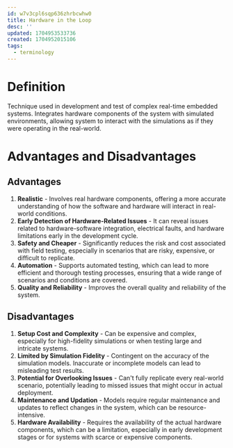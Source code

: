 ```yaml
---
id: w7v3cpl6sqp636zhrbcwhw0
title: Hardware in the Loop
desc: ''
updated: 1704953533736
created: 1704952015106
tags:
  - terminology
---
```


# Definition

Technique used in development and test of complex real-time embedded systems. Integrates hardware components of the system with simulated environments, allowing system to interact with the simulations as if they were operating in the real-world.

# Advantages and Disadvantages

## Advantages

1. **Realistic** - Involves real hardware components, offering a more accurate understanding of how the software and hardware will interact in real-world conditions.
2. **Early Detection of Hardware-Related Issues** - It can reveal issues related to hardware-software integration, electrical faults, and hardware limitations early in the development cycle.
3. **Safety and Cheaper** - Significantly reduces the risk and cost associated with field testing, especially in scenarios that are risky, expensive, or difficult to replicate.
4. **Automation** - Supports automated testing, which can lead to more efficient and thorough testing processes, ensuring that a wide range of scenarios and conditions are covered.
5. **Quality and Reliability** - Improves the overall quality and reliability of the system.

## Disadvantages

1. **Setup Cost and Complexity** - Can be expensive and complex, especially for high-fidelity simulations or when testing large and intricate systems.
2. **Limited by Simulation Fidelity** - Contingent on the accuracy of the simulation models. Inaccurate or incomplete models can lead to misleading test results.
3. **Potential for Overlooking Issues** - Can't fully replicate every real-world scenario, potentially leading to missed issues that might occur in actual deployment.
4. **Maintenance and Updation** - Models require regular maintenance and updates to reflect changes in the system, which can be resource-intensive.
5. **Hardware Availability** - Requires the availability of the actual hardware components, which can be a limitation, especially in early development stages or for systems with scarce or expensive components.